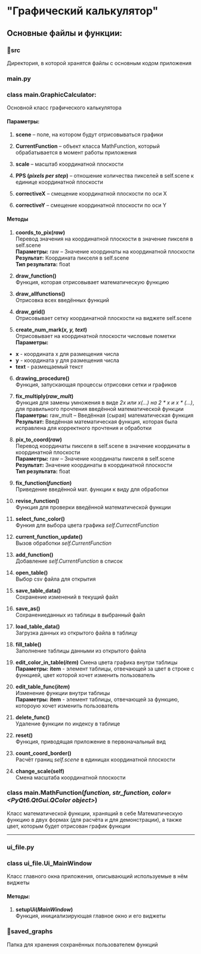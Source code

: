 # "Графический калькулятор"  

## Основные файлы и функции:
### 📁src
Директория, в которой хранятся файлы с основным кодом приложения

### main.py

### class main.GraphicCalculator:
Основной класс графического калькулятора

#### Параметры:  
1. **scene** – поле, на котором будут отрисовываться графики

2. **CurrentFunction** – объект класса MathFunction, который обрабатывается в момент работы приложения

3. **scale** – масштаб координатной плоскости

4. **PPS (_pixels per step_)** – отношение количества пикселей в self.scene к единице координатной плоскости

5. **correctiveX** – смещение координатной плоскости по оси X

6. **correctiveY** – смещение координатной плоскости по оси Y

#### Методы

1. **coords_to_pix(_raw_)**  
Перевод значения на координатной плоскости в значение пикселя в self.scene  
**Параметры:**
raw – Значение координаты на координатной плоскости  
**Результат:**
Координата пикселя в self.scene  
**Тип результата:**
float

2. **draw_function()**  
Функция, которая отрисовывает математическую функцию

3. **draw_allfunctions()**  
Отрисовка всех введённых функций

4. **draw_grid()**  
Отрисовывает сетку координатной плоскости на виджете self.scene

5. **create_num_mark(_x, y, text_)**  
Отрисовывает на координатной плоскости числовые пометки  
**Параметры:**  
- **x** - координата x для размещения числа 
- **y** - координата y для размещения числа
- **text** - размещаемый текст

6. **drawing_procedure()**  
Функция, запускающая процессы отрисовки сетки и графиков

7. **fix_multiply(_raw_mult_)**  
Функция для замены умножения в виде _2x или x(…) на 2 * x и x * (…)_, для правильного прочтения введённой математической функции  
**Параметры:**
raw_mult – Введённая (сырая) математическая функция  
**Результат:**
Введённая математическая функция, которая была исправлена для корректного прочтения и обработки

8. **pix_to_coord(_raw_)**  
Перевод координаты пикселя в self.scene в значение координаты в координатной плоскости  
**Параметры:**
raw – Значение координаты пикселя в self.scene  
**Результат:**
Значение координаты в координатной плоскости  
**Тип результата:**
float

9. **fix_function(_function_)**  
Приведение введённой мат. функции к виду для обработки

9. **revise_function()**  
Функция для проверки введённой математической функции
10. **select_func_color()**  
Функия для выбора цвета графика _self.CurrecntFunction_

12. **current_function_update()**  
Вызов обработки _self.CurrentFunction_

13. **add_function()**  
Добавление _self.CurrentFunction_ в список

14. **open_table()**  
Выбор csv файла для открытия

15. **save_table_data()**  
Сохранение изменений в текущий файл

16. **save_as()**  
Сохранениеданных из таблицы в выбранный файл

17. **load_table_data()**  
Загрузка данных из открытого файла в таблицу

18. **fill_table()**  
Заполнение таблицы данными из открытого файла

19. **edit_color_in_table(_item_)** 
Смена цвета графика внутри таблицы  
**Параметры:** **item** - элемент таблицы, отвечающей за цвет в строке с функцией, цвет которой хочет изменить пользователь

20. **edit_table_func(_item_)**  
Изменение функции внутри таблицы  
**Параметры:** **item** - элемент таблицы, отвечающей за функцию, котороую хочет изменить пользователь

21. **delete_func()**  
Удаление функции по индексу в таблице

22. **reset()**  
Функция, приводящая приложение в первоначальный вид

23. **count_coord_border()**  
Расчёт границ _self.scene_ в единицах координатной плоскости

24. **change_scale(self)**  
Смена масштаба координатной плоскости

### class main.MathFunction(_function, str_function, color=<PyQt6.QtGui.QColor object>_)
Класс математической функции, хранящий в себе Математическую функцию в двух формах (для расчёта и для демонстрации), а также цвет, которым будет отрисован график функции
_________
### ui_file.py
### class ui_file.Ui_MainWindow
Класс главного окна приложения, описывающий используемые в нём виджеты

#### Методы:
1. **setupUi(_MainWindow_)**  
Функция, инициализирующая главное окно и его виджеты


### 📁saved_graphs

Папка для хранения сохранённых пользователем функций